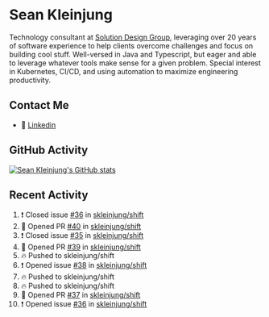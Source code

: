 # Sean Kleinjung

Technology consultant at [Solution Design Group](https://solutiondesign.com/), leveraging over 20 years of software experience to help clients overcome challenges and focus on building cool stuff. Well-versed in Java and Typescript, but eager and able to leverage whatever tools make sense for a given problem. Special interest in Kubernetes, CI/CD, and using automation to maximize engineering productivity.

<!--
**skleinjung/skleinjung** is a ✨ _special_ ✨ repository because its `README.md` (this file) appears on your GitHub profile.

Here are some ideas to get you started:

- 🔭 I’m currently working on ...
- 🌱 I’m currently learning ...
- 👯 I’m looking to collaborate on ...
- 🤔 I’m looking for help with ...
- 💬 Ask me about ...
- 📫 How to reach me: ...
- 😄 Pronouns: ...
- ⚡ Fun fact: ...
-->

## Contact Me

<!-- - 💬 [Personal site](https://phatho-folio.now.sh/) -->
- 🔗 [Linkedin](https://www.linkedin.com/in/sean-kleinjung/)
<!-- - 📧 <a href="mailto:hohuuphat22@gmail.com">Email</a> -->

<!-- - 🤐 <a id="raw-url" href="https://nightly.link/DeKal/dekal-cv-v2/workflows/build/main/huuphatho_cv.zip">Latest Resume (.zip)</a>
- 📄 <a id="raw-url" href="https://raw.githubusercontent.com/DeKal/DeKal/master/cv/phathuuho_cv.pdf">Resume (Manually uploaded)</a> -->

## GitHub Activity

[![Sean Kleinjung's GitHub stats](https://github-readme-stats.vercel.app/api?username=skleinjung&show_icons=true&theme=dark&count_private=true)](https://github.com/skleinjung)

## Recent Activity
<!--START_SECTION:activity-->
1. ❗️ Closed issue [#36](https://github.com/skleinjung/shift/issues/36) in [skleinjung/shift](https://github.com/skleinjung/shift)
2. 💪 Opened PR [#40](https://github.com/skleinjung/shift/pull/40) in [skleinjung/shift](https://github.com/skleinjung/shift)
3. ❗️ Closed issue [#35](https://github.com/skleinjung/shift/issues/35) in [skleinjung/shift](https://github.com/skleinjung/shift)
4. 💪 Opened PR [#39](https://github.com/skleinjung/shift/pull/39) in [skleinjung/shift](https://github.com/skleinjung/shift)
5. 🔥 Pushed to skleinjung/shift
6. ❗️ Opened issue [#38](https://github.com/skleinjung/shift/issues/38) in [skleinjung/shift](https://github.com/skleinjung/shift)
7. 🔥 Pushed to skleinjung/shift
8. 🔥 Pushed to skleinjung/shift
9. 💪 Opened PR [#37](https://github.com/skleinjung/shift/pull/37) in [skleinjung/shift](https://github.com/skleinjung/shift)
10. ❗️ Opened issue [#36](https://github.com/skleinjung/shift/issues/36) in [skleinjung/shift](https://github.com/skleinjung/shift)
<!--END_SECTION:activity-->